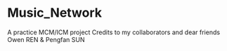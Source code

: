 # Music_Network
A practice MCM/ICM project
Credits to my collaborators and dear friends Owen REN & Pengfan SUN
